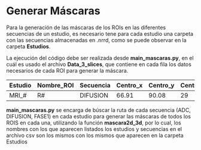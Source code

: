 # Generar Máscaras 
Para la generación de las máscaras de los ROIs en las diferentes secuencias de un estudio, es necesario tene para cada estudio una carpeta con las secuencias almacenadas en .nrrd, como se puede observar en la carpeta **Estudios**. 

La ejecución del código debe ser realizada desde **main_mascaras.py**, en el cuál es usado el archivo **Data_3_slices**, que contiene en cada fila los datos necesarios de cada ROI para generar la máscara.


| Estudio  | Nombre_ROI  | Secuencia  | Centro_x | Centro_y  | Centro_z  | Distancia_x  | ....  | Comentarios  |
| ------|-----|-----|-----|-----|-----|-----|-----|-----|
| MRI_#  	| R# 	| DIFUSION 	| 66.91  | 90.08  | 29  | 19.13  | ....  | ARTEFACTO  |


**main_mascaras.py** se encarga de búscar la ruta de cada secuencia (ADC, DIFUSION, FASE1) en cada estudio para generar las máscaras de todos los ROIS en cada una, utilizando la función **mascara2d_3d**, por lo cual, los nombres con los que aparecen listados los estudios y secuencias en el archivo csv son los mismos con los mismos que aparecen en la carpeta Estudios

